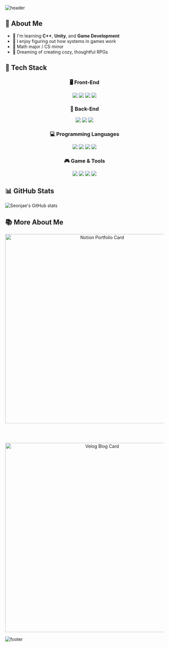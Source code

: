 <!-- 상단 헤더 -->
![header](https://capsule-render.vercel.app/api?type=waving&color=0:fceabb,100:f8b500&height=250&section=header&text=Seonjae's%20Github&fontSize=50&fontColor=FFFFFF&desc=Welcome%20to%20my%20warm%20space☁️&descAlignY=65&animation=twinkling)

## 🌷 About Me
- 🌿 I'm learning **C++**, **Unity**, and **Game Development**
- 🧩 I enjoy figuring out how systems in games work
- 📖 Math major / CS minor
- 🌱 Dreaming of creating cozy, thoughtful RPGs

## 🧰 Tech Stack

<div align="center">

### 🖥️ Front-End
<img src="https://img.shields.io/badge/HTML-FCEAC7?style=for-the-badge&logo=html5&logoColor=white" />
<img src="https://img.shields.io/badge/CSS-FCD5CE?style=for-the-badge&logo=css3&logoColor=white" />
<img src="https://img.shields.io/badge/JavaScript-FFF1BD?style=for-the-badge&logo=javascript&logoColor=F7DF1E" />
<img src="https://img.shields.io/badge/Nunjucks-E8C6C6?style=for-the-badge&logo=mozilla&logoColor=black" />

<br/>

### 🔧 Back-End
<img src="https://img.shields.io/badge/Node.js-DDE5B6?style=for-the-badge&logo=node.js&logoColor=3C873A" />
<img src="https://img.shields.io/badge/Express-CCD5AE?style=for-the-badge&logo=express&logoColor=000000" />
<img src="https://img.shields.io/badge/MySQL-C9E4DE?style=for-the-badge&logo=mysql&logoColor=4479A1" />

<br/>

### 💻 Programming Languages
<img src="https://img.shields.io/badge/C++-A1C4FD?style=for-the-badge&logo=c%2B%2B&logoColor=white" />
<img src="https://img.shields.io/badge/C-CAE9FF?style=for-the-badge&logo=c&logoColor=white" />
<img src="https://img.shields.io/badge/Python-FFE0AC?style=for-the-badge&logo=python&logoColor=306998" />
<img src="https://img.shields.io/badge/C%23-E4C1F9?style=for-the-badge&logo=c-sharp&logoColor=white" />

<br/>

### 🎮 Game & Tools
<img src="https://img.shields.io/badge/Unity-FFD6E8?style=for-the-badge&logo=unity&logoColor=black" />
<img src="https://img.shields.io/badge/Visual%20Studio%20Code-B8D8BA?style=for-the-badge&logo=visual-studio-code&logoColor=white" />
<img src="https://img.shields.io/badge/GitHub-FFF1F1?style=for-the-badge&logo=github&logoColor=181717" />
<img src="https://img.shields.io/badge/Notion-F6E6DA?style=for-the-badge&logo=notion&logoColor=black" />

</div>



## 📊 GitHub Stats
![Seonjae's GitHub stats](https://github-readme-stats.vercel.app/api?username=your-github-username&show_icons=true&theme=default&hide_border=true&title_color=f8b500&icon_color=f8b500)

## 📚 More About Me

<div align="center">

<a href="https://www.notion.so/1cd75546dc30802f868dee6283eca452?pvs=4" target="_blank" style="text-decoration: none;">
  <img width="600" alt="Notion Portfolio Card" src="https://img.shields.io/badge/Notion%20Portfolio-My%20cozy%20developer%20space-FFE3E1?style=for-the-badge&logo=notion&logoColor=black&labelColor=F5E6E0&color=EEC9D2"/>
</a>

<br><br>

<a href="https://velog.io/@5seonjae/posts" target="_blank" style="text-decoration: none;">
  <img width="600" alt="Velog Blog Card" src="https://img.shields.io/badge/Velog%20Blog-Dev%20notes%20and%20daily%20thoughts-DEF1DF?style=for-the-badge&logo=velog&logoColor=20C997&labelColor=F0F7EF&color=C6ECD9"/>
</a>

</div>



<!-- 하단 풋터 -->
![footer](https://capsule-render.vercel.app/api?section=footer&type=waving&color=0:fceabb,100:f8b500&height=150)
